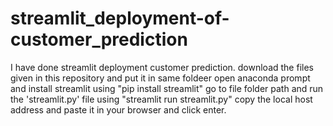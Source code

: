 # streamlit_deployment-of-customer_prediction
I have done streamlit deployment customer prediction.
download the files given in this repository and put it in same foldeer
open anaconda prompt and install streamlit using "pip install streamlit"
go to file folder path and run the 'streamlit.py' file using "streamlit run streamlit.py"
copy the local host address and paste it in your browser and click enter.
